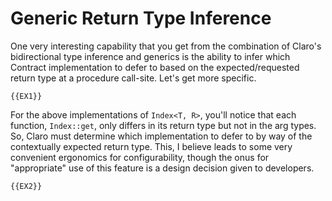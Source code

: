 # Generic Return Type Inference

One very interesting capability that you get from the combination of Claro's bidirectional type inference and generics
is the ability to infer which Contract implementation to defer to based on the expected/requested return type at a
procedure call-site. Let's get more specific.

```
{{EX1}}
```

For the above implementations of `Index<T, R>`, you'll notice that each function, `Index::get`, only differs in its
return type but not in the arg types. So, Claro must determine which implementation to defer to by way of the
contextually expected return type. This, I believe leads to some very convenient ergonomics for configurability, though
the onus for "appropriate" use of this feature is a design decision given to developers.

```
{{EX2}}
```